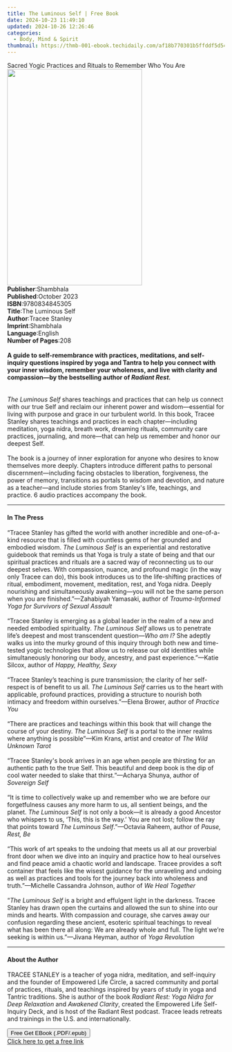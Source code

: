 ```yaml
---
title: The Luminous Self | Free Book
date: 2024-10-23 11:49:10
updated: 2024-10-26 12:26:46
categories:
  - Body, Mind & Spirit
thumbnail: https://thmb-001-ebook.techidaily.com/af18b770301b5ffddf5d545bc1755f03263ad9a06237ed6fa2536c8e3ff00628.jpg
---
```

<main id="book-container">
  <div class="flex flex-col">
    <div class="book-brief flex-1 py-6 px-4 sm:p-6 md:py-10 md:px-8">
      <!-- brief-->
      <div class="book-brief-main">
        Sacred Yogic Practices and Rituals to Remember Who You Are
      </div>
    </div>
    <div
      class="book-meta-info flex-1 grid gap-4 col-start-1 col-end-3 row-start-1 sm:mb-6 sm:grid-cols-4 lg:gap-6 lg:col-start-2 lg:row-end-6 lg:row-span-6 lg:mb-0"
    >
      <div
        class="book-meta-info-left place-content-center mt-4 p-4 text-sm leading-6 col-start-2 col-span-2 dark:text-slate-400"
      >
        <img
          class="w-full h-500 object-cover rounded-lg sm:h-255 sm:col-span-2 lg:col-span-full"
          src="https://img-001-ebook.techidaily.com/ab6274072bf9a355143faaa9556cb7c0fb390d4478038cad8266f024d81e53dc.jpg"
          alt=""
          width="312"
          height="500"
        />
      </div>
      <div
        class="book-meta-info-right mt-2 col-start-1 row-start-2 col-span-3 self-center"
      >
        <!-- meta data  -->
        <div class="flex flex-col px-4 md:px-8">
          <div class="flex-1">
            <strong>Publisher</strong>:<span class="px-2">Shambhala</span>
          </div>
          <div class="flex-1">
            <strong>Published</strong>:<span class="px-2">October 2023</span>
          </div>
          <div class="flex-1">
            <strong>ISBN</strong>:<span class="px-2">9780834845305</span>
          </div>
          <div class="flex-1">
            <strong>Title</strong>:<span class="px-2">The Luminous Self</span>
          </div>
          <div class="flex-1">
            <strong>Author</strong>:<span class="px-2">Tracee Stanley</span>
          </div>
          <div class="flex-1">
            <strong>Imprint</strong>:<span class="px-2">Shambhala</span>
          </div>
          <div class="flex-1">
            <strong>Language</strong>:<span class="px-2">English</span>
          </div>
          <div class="flex-1">
            <strong>Number of Pages</strong>:<span class="px-2">208</span>
          </div>
        </div>
      </div>
    </div>
    <div class="book-description flex-1 py-6 px-4 sm:p-6 md:py-10 md:px-8">
      <div class="book-description-main">
        <div accordion-content="" id="description">
          <b
            ><br />A guide to self-remembrance with practices, meditations, and
            self-inquiry questions inspired by yoga and Tantra to help you
            connect with your inner wisdom, remember your wholeness, and live
            with clarity and compassion—by the bestselling author of
            <i>Radiant Rest.</i></b
          ><br /><br /><br /><i>The Luminous Self </i>shares teachings and
          practices that can help us connect with our true Self and reclaim our
          inherent power and wisdom—essential for living with purpose and grace
          in our turbulent world. In this book, Tracee Stanley shares teachings
          and practices in each chapter—including meditation, yoga nidra, breath
          work, dreaming rituals, community care practices, journaling, and
          more—that can help us remember and honor our deepest Self.<br /><br />The
          book is a journey of inner exploration for anyone who desires to know
          themselves more deeply. Chapters introduce different paths to personal
          discernment—including facing obstacles to liberation, forgiveness, the
          power of memory, transitions as portals to wisdom and devotion, and
          nature as a teacher—and include stories from Stanley's life,
          teachings, and practice. 6 audio practices accompany the book.
        </div>
        <div class="accordion-fader"></div>
      </div>
    </div>
    <div class="book-excerpts flex-1 py-6 px-4 sm:p-6 md:py-10 md:px-8">
      <!-- excerpts-->
      <div class="book-excerpts-main">
        <hr />
        <h4 class="placeholder placeholder-heading">
          <span>In The Press</span>
        </h4>
        <p>
          “Tracee Stanley has gifted the world with another incredible and
          one-of-a-kind resource that is filled with countless gems of her
          grounded and embodied wisdom. <i>The Luminous Self </i>is an
          experiential and restorative guidebook that reminds us that Yoga is
          truly a state of being and that our spiritual practices and rituals
          are a sacred way of reconnecting us to our deepest selves. With
          compassion, nuance, and profound magic (in the way only Tracee can
          do), this book introduces us to the life-shifting practices of ritual,
          embodiment, movement, meditation, rest, and Yoga nidra. Deeply
          nourishing and simultaneously awakening—you will not be the same
          person when you are finished.”—Zahabiyah Yamasaki, author of
          <i>Trauma-Informed Yoga for Survivors of Sexual Assault</i><br />
          &nbsp;<br />
          “Tracee Stanley is emerging as a global&nbsp;leader in the realm of a
          new and needed embodied spirituality. <i>The Luminous Self</i> allows
          us to penetrate life’s deepest and most transcendent question—<i
            >Who am I? </i
          >She adeptly walks us into the murky ground of this inquiry through
          both new and time-tested yogic technologies that allow us to release
          our old identities while simultaneously honoring our body, ancestry,
          and past experience.”—Katie Silcox, author of
          <i>Happy, Healthy, Sexy</i><br />
          <i> </i><br />
          “Tracee&nbsp;Stanley’s teaching is pure transmission; the clarity of
          her self-respect is of benefit to us all.
          <i>The Luminous Self</i> carries us to the heart with applicable,
          profound practices, providing a structure to nourish both intimacy and
          freedom within ourselves.”—Elena Brower, author of
          <i>Practice You</i> <br />
          &nbsp;<br />
          “There are practices and teachings&nbsp;within this book that will
          change the course of your&nbsp;destiny. <i>The Luminous Self</i> is a
          portal to the inner realms where anything is possible”—Kim Krans,
          artist and creator of <i>The Wild Unknown Tarot<br /><br /></i>“Tracee
          Stanley's book arrives in an age when people are thirsting for an
          authentic path to the true Self.&nbsp;This beautiful and deep book is
          the dip of cool water needed to&nbsp;slake that thirst.”—Acharya
          Shunya, author of <i><i>Sovereign Self</i></i
          ><br />
          <b> </b><br />
          “It is time to&nbsp;collectively&nbsp;wake up and remember who&nbsp;we
          are before our forgetfulness causes any more harm to us, all sentient
          beings, and the planet. <i>The Luminous Self</i> is not only a book—it
          is already a good Ancestor who whispers to us,&nbsp;‘This, this is the
          way.’ You are not lost; follow the ray that points toward
          <i>The Luminous Self</i>.”—Octavia Raheem, author of
          <i>Pause, Rest, Be</i><br /><br />
          “This work of art speaks to the undoing that meets us all at our
          proverbial front door when we dive into an inquiry and practice how to
          heal ourselves and find peace amid a chaotic world and landscape.
          Tracee provides a soft container that feels like the wisest guidance
          for the unraveling and undoing as well as practices and tools for the
          journey back into wholeness and truth.”—Michelle Cassandra Johnson,
          author of <i>We Heal Together</i><br /><br />
          “<i>The Luminous Self</i> is a bright and effulgent light in the
          darkness. Tracee Stanley has drawn open the curtains and allowed the
          sun to shine into our minds and hearts. With compassion and courage,
          she carves away our confusion regarding these ancient, esoteric
          spiritual teachings to reveal what has been there all along: We are
          already whole and full. The light we’re seeking is within us.”—Jivana
          Heyman, author of <i>Yoga Revolution</i>
        </p>
      </div>
    </div>
    <div class="book-about-author flex-1 py-6 px-4 sm:p-6 md:py-10 md:px-8">
      <!-- about author-->
      <div class="book-main-author-main">
        <hr />
        <h4 class="placeholder placeholder-heading">
          <span>About the Author</span>
        </h4>
        <p>
          TRACEE STANLEY is a teacher of yoga nidra, meditation, and
          self-inquiry and the founder of Empowered Life Circle, a sacred
          community and portal of practices, rituals, and teachings inspired by
          years of study in yoga and Tantric traditions. She is author of the
          book&nbsp;<i>Radiant Rest: Yoga Nidra for Deep Relaxation </i>and<i>
            Awakened Clarity</i
          >, created the Empowered Life Self-Inquiry Deck, and is host of the
          Radiant Rest podcast. Tracee leads retreats and trainings in the U.S.
          and internationally.
        </p>
      </div>
    </div>
    <div class="book-free-get flex-1 py-6 px-4 sm:p-6 md:py-10 md:px-8">
      <button
        id="btn-free-get"
        class="bg-blue-500 hover:bg-blue-700 text-white font-bold py-2 px-4 rounded"
      >
        Free Get EBook (.PDF/.epub)
      </button>
      <div id="countdown-display" class="px-2 text-lg mt-2"></div>
      <a
        id="free-link"
        class="hidden bg-blue-500 hover:bg-blue-700 text-white font-bold py-2 px-4 rounded"
        href="https://www.ebooks.com/en-us/book/210883116/the-luminous-self/tracee-stanley/"
        target="_blank"
        >Click here to get a free link</a
      >
    </div>
    <script>
      let countdownTime = 0;
      let countdownInterval = null;
      document
        .getElementById('btn-free-get')
        .addEventListener('click', startCountdown);
      function startCountdown() {
        countdownTime = new Date().getTime() + 60000 * 3;
        countdownInterval = setInterval(updateCountdown, 1000);
        document.getElementById('btn-free-get').disabled = true;
        document
          .getElementById('btn-free-get')
          .classList.add('bg-gray-500', 'cursor-not-allowed');
      }
      function updateCountdown() {
        let currentTime = new Date().getTime();
        let timeLeft = countdownTime - currentTime;
        let secondsLeft = Math.floor(timeLeft / 1000);
        document.getElementById('countdown-display').innerHTML =
          `Remaining time: ${secondsLeft} seconds.`;
        if (secondsLeft <= 0) {
          clearInterval(countdownInterval);
          document.getElementById('btn-free-get').classList.add('hidden');
          document.getElementById('free-link').classList.remove('hidden');
          document.getElementById('countdown-display').innerHTML = '';
        }
      }
    </script>
  </div>
</main>
